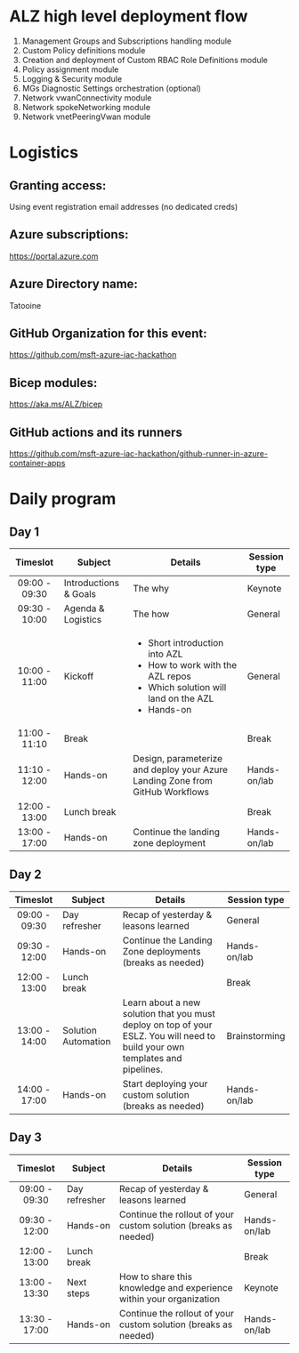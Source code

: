 # ALZ high level deployment flow
1. Management Groups and Subscriptions handling module
2. Custom Policy definitions module
3. Creation and deployment of Custom RBAC Role Definitions module
4. Policy assignment module
5. Logging & Security module
6. MGs Diagnostic Settings orchestration (optional)
7. Network vwanConnectivity module
8. Network spokeNetworking module
9. Network vnetPeeringVwan module


# Logistics
## Granting access:
Using event registration email addresses (no dedicated creds)

## Azure subscriptions:
https://portal.azure.com

## Azure Directory name:
Tatooine

## GitHub Organization for this event:
https://github.com/msft-azure-iac-hackathon

## Bicep modules:
https://aka.ms/ALZ/bicep

## GitHub actions and its runners
https://github.com/msft-azure-iac-hackathon/github-runner-in-azure-container-apps 

# Daily program
## Day 1

| Timeslot | Subject | Details | Session type |
|:--------:|-------|-----------|------|
|09:00 - 09:30|Introductions & Goals|The why|Keynote|
|09:30 - 10:00|Agenda & Logistics|The how|General|
|10:00 - 11:00|Kickoff| <ul><li>Short introduction into AZL</li><li>How to work with the AZL repos</li><li>Which solution will land on the AZL</li><li>Hands-on</li></ul>|General|
|11:00 - 11:10|Break||Break|
|11:10 - 12:00|Hands-on|Design, parameterize and deploy your Azure Landing Zone from GitHub Workflows|Hands-on/lab|
|12:00 - 13:00|Lunch break||Break|
|13:00 - 17:00|Hands-on|Continue the landing zone deployment|Hands-on/lab|

## Day 2

| Timeslot | Subject | Details | Session type |
|:--------:|-------|-----------|------|
|09:00 - 09:30|Day refresher|Recap of yesterday & leasons learned|General|
|09:30 - 12:00|Hands-on|Continue the Landing Zone deployments (breaks as needed)|Hands-on/lab|
|12:00 - 13:00|Lunch break||Break|
|13:00 - 14:00|Solution Automation|Learn about a new solution that you must deploy on top of your ESLZ. You will need to build your own templates and pipelines.|Brainstorming|
|14:00 - 17:00|Hands-on|Start deploying your custom solution (breaks as needed)|Hands-on/lab|

## Day 3

| Timeslot | Subject | Details | Session type |
|:--------:|-------|-----------|------|
|09:00 - 09:30|Day refresher|Recap of yesterday & leasons learned|General|
|09:30 - 12:00|Hands-on|Continue the rollout of your custom solution (breaks as needed)|Hands-on/lab|
|12:00 - 13:00|Lunch break||Break|
|13:00 - 13:30|Next steps|How to share this knowledge and experience within your organization|Keynote|
|13:30 - 17:00|Hands-on|Continue the rollout of your custom solution (breaks as needed)|Hands-on/lab|
